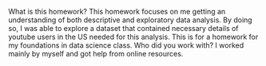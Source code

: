What is this homework? This homework focuses on me getting an understanding of both descriptive and exploratory data analysis. By doing so, I was able to explore a dataset that contained necessary details of youtube users in the US needed for this analysis. This is for a homework for my foundations in data science class.
Who did you work with? I worked mainly by myself and got help from online resources.
